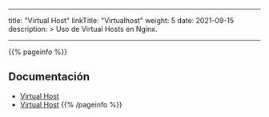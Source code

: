 
---
title: "Virtual Host"
linkTitle: "Virtualhost"
weight: 5
date: 2021-09-15
description: >
    Uso de Virtual Hosts en Nginx.
    
  
---

{{% pageinfo %}}
## Documentación
* [Virtual Host](https://www.nginx.com/resources/wiki/start/topics/examples/server_blocks/)
* [Virtual Host](https://nginx.org/en/docs/http/server_names.html)
{{% /pageinfo %}}


